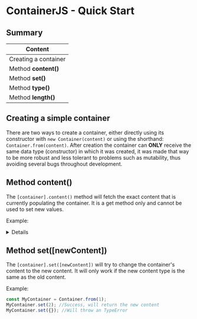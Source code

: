 # ContainerJS - Quick Start
## Summary

| Content |
| ------- |
| Creating a container |
| Method **content()** |
| Method **set()** |
| Method **type()** |
| Method **length()** |

## Creating a simple container
There are two ways to create a container, either directly using its constructor with `new Container(content)` or using the shorthand: `Container.from(content)`. After creation the container can **ONLY** receive the same data type (constructor) in which it was created, it was made that way to be more robust and less tolerant to problems such as mutability, thus avoiding several bugs throughout development.

## Method content()
The `[container].content()` method will fetch the exact content that is currently populating the container. It is a get method only and cannot be used to set new values.

Example:

<details>

```js
const MyContainer = Container.from([1, 2, 3]);
MyContainer.content(); //Will return an Array [1, 2, 3]
```

</details>

## Method set(\[newContent\])
The `[container].set([newContent])` will try to change the container's content to the new content. It will only work if the new content type is the same as the old content.

Example:

```js
const MyContainer = Container.from(1);
MyContainer.set(2); //Success, will return the new content
MyContainer.set({}); //Will throw an TypeError
```